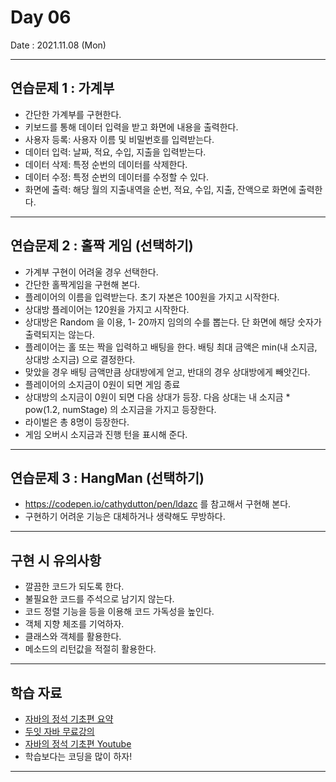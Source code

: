 # Day 06

Date : 2021.11.08 (Mon)

---

## 연습문제 1 : 가계부
- 간단한 가계부를 구현한다.
- 키보드를 통해 데이터 입력을 받고 화면에 내용을 출력한다.
- 사용자 등록: 사용자 이름 및 비밀번호를 입력받는다.
- 데이터 입력: 날짜, 적요, 수입, 지출을 입력받는다.
- 데이터 삭제: 특정 순번의 데이터를 삭제한다.
- 데이터 수정: 특정 순번의 데이터를 수정할 수 있다.
- 화면에 출력: 해당 월의 지출내역을 순번, 적요, 수입, 지출, 잔액으로 화면에 출력한다.

---

## 연습문제 2 : 홀짝 게임 (선택하기)
- 가계부 구현이 어려울 경우 선택한다.
- 간단한 홀짝게임을 구현해 본다.
- 플레이어의 이름을 입력받는다. 초기 자본은 100원을 가지고 시작한다.
- 상대방 플레이어는 120원을 가지고 시작한다.
- 상대방은 Random 을 이용, 1- 20까지 임의의 수를 뽑는다. 단 화면에 해당 숫자가 출력되지는 않는다.
- 플레이어는 홀 또는 짝을 입력하고 배팅을 한다. 배팅 최대 금액은 min(내 소지금, 상대방 소지금) 으로 결정한다.
- 맞았을 경우 배팅 금액만큼 상대방에게 얻고, 반대의 경우 상대방에게 빼앗긴다.
- 플레이어의 소지금이 0원이 되면 게임 종료
- 상대방의 소지금이 0원이 되면 다음 상대가 등장. 다음 상대는 내 소지금 * pow(1.2, numStage) 의 소지금을 가지고 등장한다.
- 라이벌은 총 8명이 등장한다.
- 게임 오버시 소지금과 진행 턴을 표시해 준다.

---

## 연습문제 3 : HangMan (선택하기)
- https://codepen.io/cathydutton/pen/ldazc 를 참고해서 구현해 본다.
- 구현하기 어려운 기능은 대체하거나 생략해도 무방하다.

---

## 구현 시 유의사항
- 깔끔한 코드가 되도록 한다.
- 불필요한 코드를 주석으로 남기지 않는다.
- 코드 정렬 기능을 등을 이용해 코드 가독성을 높인다.
- 객체 지향 체조를 기억하자.
- 클래스와 객체를 활용한다.
- 메소드의 리턴값을 적절히 활용한다.

---

## 학습 자료
- <a href="https://github.com/castello/javajungsuk_basic/blob/master/javajungsuk_basic_%EC%9A%94%EC%95%BD%EC%A7%91.pdf" target="_blank">자바의 정석 기초편 요약</a>
- <a href="https://www.inflearn.com/course/%EC%9E%90%EB%B0%94-%ED%94%84%EB%A1%9C%EA%B7%B8%EB%9E%98%EB%B0%8D-%EC%9E%85%EB%AC%B8" target="_blank">두잇 자바 무료강의</a>
- <a href="https://www.youtube.com/watch?v=oJlCC1DutbA&list=PLW2UjW795-f6xWA2_MUhEVgPauhGl3xIp" target="_blank">자바의 정석 기초편 Youtube</a>
- 학습보다는 코딩을 많이 하자!

---